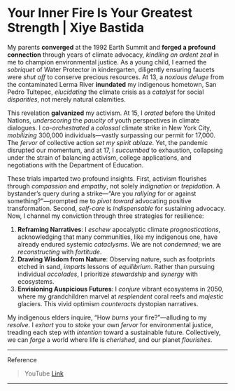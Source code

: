 # Your Inner Fire Is Your Greatest Strength | Xiye Bastida

My parents **converged** at the 1992 Earth Summit and **forged a profound connection** through years of climate advocacy, *kindling an ardent zeal* in me to champion environmental justice. As a young child, I earned the *sobriquet* of Water Protector in kindergarten, diligently ensuring faucets were *shut off* to conserve precious resources. At 13, a *noxious deluge* from the contaminated Lerma River **inundated** my indigenous hometown, San Pedro Tultepec, *elucidating* the climate crisis as a *catalyst* for social *disparities*, not merely natural calamities.

This revelation **galvanized** my activism. At 15, I *orated* before the United Nations, *underscoring* the *paucity* of youth perspectives in climate dialogues. I *co-orchestrated* a *colossal* climate strike in New York City, *mobilizing* 300,000 individuals—vastly surpassing our permit for 17,000. The *fervor* of collective action *set my spirit ablaze*. Yet, the pandemic disrupted our momentum, and at 17, I *succumbed* to exhaustion, collapsing under the strain of balancing activism, college applications, and negotiations with the Department of Education.

These trials imparted two profound insights. First, activism flourishes through *compassion* and *empathy*, not solely *indignation* or *trepidation*. A bystander’s query during a strike—“Are you *rallying* for or against something?”—prompted me to *pivot toward* advocating positive transformation. Second, *self-care* is *indispensable* for sustaining advocacy. Now, I channel my conviction through three strategies for resilience:

1. **Reframing Narratives**: I *eschew* apocalyptic climate *prognostications*, acknowledging that many communities, like my indigenous one, have already endured systemic *cataclysms*. We are not *condemned*; we are *reconstructing* with *fortitude*.
2. **Drawing Wisdom from Nature**: Observing nature, such as footprints etched in sand, *imparts* lessons of *equilibrium*. Rather than pursuing individual *accolades*, I prioritize *stewardship* and *synergy* with ecosystems.
3. **Envisioning Auspicious Futures**: I *conjure* vibrant ecosystems in 2050, where my grandchildren marvel at *resplendent* coral reefs and *majestic* glaciers. This vivid optimism *counteracts* dystopian narratives.

My indigenous elders inquire, “How *burns* your fire?”—alluding to my *resolve*. I *exhort* you to *stoke* your own *fervor* for environmental justice, treading each step with *intention* toward a sustainable future. Collectively, we can *forge* a world where life is *cherished*, and our planet *flourishes*.

---

Reference
> YouTube [Link](https://www.youtube.com/watch?v=QXGTNROtJkY)

---
